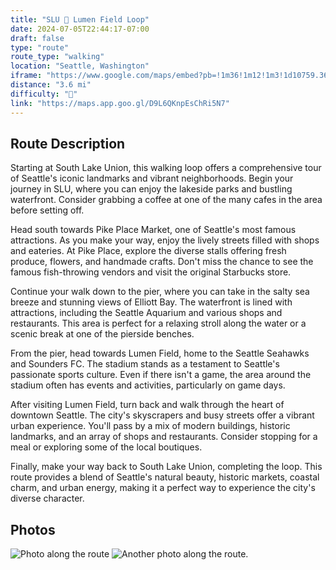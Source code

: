 ```yaml
---
title: "SLU 🔁 Lumen Field Loop"
date: 2024-07-05T22:44:17-07:00
draft: false
type: "route"
route_type: "walking"
location: "Seattle, Washington"
iframe: "https://www.google.com/maps/embed?pb=!1m36!1m12!1m3!1d10759.360820724198!2d-122.34289102224096!3d47.60979674547326!2m3!1f0!2f0!3f0!3m2!1i1024!2i768!4f13.1!4m21!3e2!4m3!3m2!1d47.6176015!2d-122.3352949!4m5!1s0x54906aadf98c7f51%3A0xa5209073def1dac6!2sThe%20Seattle%20Great%20Wheel%2C%20Alaskan%20Way%2C%20Seattle%2C%20WA!3m2!1d47.6061342!2d-122.34252459999999!4m5!1s0x54906aa3b9f1182b%3A0xa636cd513bba22dc!2s800%20Occidental%20Ave%20S%2C%20Seattle%2C%20WA%2098134!3m2!1d47.5951518!2d-122.3316394!4m3!3m2!1d47.6176015!2d-122.3352949!5e0!3m2!1sen!2sus!4v1720241234419!5m2!1sen!2sus"
distance: "3.6 mi"
difficulty: "🌱"
link: "https://maps.app.goo.gl/D9L6QKnpEsChRi5N7"
---
```


## Route Description
Starting at South Lake Union, this walking loop offers a comprehensive tour of Seattle's iconic landmarks and vibrant neighborhoods. Begin your journey in SLU, where you can enjoy the lakeside parks and bustling waterfront. Consider grabbing a coffee at one of the many cafes in the area before setting off.

Head south towards Pike Place Market, one of Seattle's most famous attractions. As you make your way, enjoy the lively streets filled with shops and eateries. At Pike Place, explore the diverse stalls offering fresh produce, flowers, and handmade crafts. Don't miss the chance to see the famous fish-throwing vendors and visit the original Starbucks store.

Continue your walk down to the pier, where you can take in the salty sea breeze and stunning views of Elliott Bay. The waterfront is lined with attractions, including the Seattle Aquarium and various shops and restaurants. This area is perfect for a relaxing stroll along the water or a scenic break at one of the pierside benches.

From the pier, head towards Lumen Field, home to the Seattle Seahawks and Sounders FC. The stadium stands as a testament to Seattle's passionate sports culture. Even if there isn't a game, the area around the stadium often has events and activities, particularly on game days.

After visiting Lumen Field, turn back and walk through the heart of downtown Seattle. The city's skyscrapers and busy streets offer a vibrant urban experience. You'll pass by a mix of modern buildings, historic landmarks, and an array of shops and restaurants. Consider stopping for a meal or exploring some of the local boutiques.

Finally, make your way back to South Lake Union, completing the loop. This route provides a blend of Seattle's natural beauty, historic markets, coastal charm, and urban energy, making it a perfect way to experience the city's diverse character.

## Photos
![Photo along the route](/images/photo1.jpg)
![Another photo along the route.](/images/photo2.jpg)